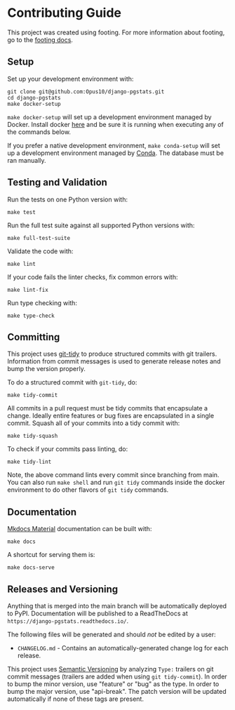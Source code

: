 # Contributing Guide

This project was created using footing. For more information about footing, go to the [footing docs](https://github.com/Opus10/footing).

## Setup

Set up your development environment with:

    git clone git@github.com:Opus10/django-pgstats.git
    cd django-pgstats
    make docker-setup

`make docker-setup` will set up a development environment managed by Docker. Install docker [here](https://www.docker.com/get-started) and be sure it is running when executing any of the commands below.

If you prefer a native development environment, `make conda-setup` will set up a development environment managed by [Conda](https://conda.io). The database must be ran manually.

## Testing and Validation

Run the tests on one Python version with:

    make test

Run the full test suite against all supported Python versions with:

    make full-test-suite

Validate the code with:

    make lint

If your code fails the linter checks, fix common errors with:

    make lint-fix

Run type checking with:

    make type-check

## Committing

This project uses [git-tidy](https://github.com/Opus10/git-tidy) to produce structured commits with git trailers. Information from commit messages is used to generate release notes and bump the version properly.

To do a structured commit with `git-tidy`, do:

    make tidy-commit

All commits in a pull request must be tidy commits that encapsulate a change. Ideally entire features or bug fixes are encapsulated in a single commit. Squash all of your commits into a tidy commit with:

    make tidy-squash

To check if your commits pass linting, do:

    make tidy-lint

Note, the above command lints every commit since branching from main. You can also run `make shell` and run `git tidy` commands inside the docker environment to do other flavors of `git tidy` commands.

## Documentation

[Mkdocs Material](https://squidfunk.github.io/mkdocs-material/) documentation can be built with:

    make docs

A shortcut for serving them is:

    make docs-serve

## Releases and Versioning

Anything that is merged into the main branch will be automatically deployed to PyPI. Documentation will be published to a ReadTheDocs at `https://django-pgstats.readthedocs.io/`.

The following files will be generated and should *not* be edited by a user:

- `CHANGELOG.md` - Contains an automatically-generated change log for each release.

This project uses [Semantic Versioning](http://semver.org) by analyzing `Type:` trailers on git commit messages (trailers are added when using `git tidy-commit`). In order to bump the minor version, use "feature" or "bug" as the type. In order to bump the major version, use "api-break". The patch version will be updated automatically if none of these tags are present.
